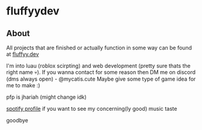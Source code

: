 # fluffyydev

## About
All projects that are finished or actually function in some way can be found at [fluffyy.dev](https://fluffyy.dev)

I'm into luau (roblox scirpting) and web development (pretty sure thats the right name 💀).
If you wanna contact for some reason then DM me on discord (dms always open) - @mycatis.cute 
Maybe give some type of game idea for me to make :)

pfp is jhariah (might change idk)

[spotify profile](https://open.spotify.com/user/31deekhaazbc6jjy5fl2ay5bnmqe) if you want to see my concerning(ly good) music taste

goodbye
